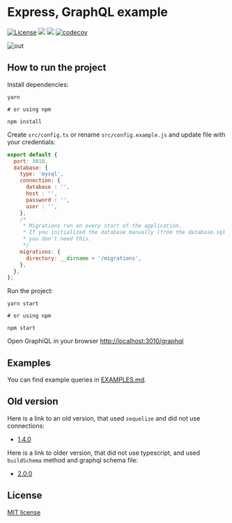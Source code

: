 # Express, GraphQL example

[![License](https://img.shields.io/badge/License-MIT-blue.svg?maxAge=2592000)](https://github.com/juffalow/express-graphql-sequelize-example/blob/master/LICENSE)
[![](https://github.com/juffalow/express-graphql-example/workflows/Lint/badge.svg)](https://github.com/juffalow/express-graphql-example/actions)
[![](https://github.com/juffalow/express-graphql-example/workflows/Test/badge.svg)](https://github.com/juffalow/express-graphql-example/actions)
[![codecov](https://codecov.io/gh/juffalow/express-graphql-example/branch/master/graph/badge.svg)](https://codecov.io/gh/juffalow/express-graphql-example)

![out](https://user-images.githubusercontent.com/8142965/56870885-6e11dd00-6a16-11e9-8bba-230476808af2.png)

## How to run the project

Install dependencies:

```shell
yarn

# or using npm

npm install
```

Create `src/config.ts` or rename `src/config.example.js` and update file with your credentials:

```js
export default {
  port: 3010,
  database: {
    type: 'mysql',
    connection: {
      database : '',
      host : '',
      password : '',
      user : '',
    },
    /*
     * Migrations run on every start of the application.
     * If you initialized the database manually (from the database.sql file),
     * you don't need this.
     */
    migrations: {
      directory: __dirname + '/migrations',
    },
  },
};
```

Run the project:

```shell
yarn start

# or using npm

npm start
```

Open GraphiQL in your browser [http://localhost:3010/graphql](http://localhost:3010/graphql)

## Examples

You can find example queries in [EXAMPLES.md](./EXAMPLES.md).

## Old version

Here is a link to an old version, that used `sequelize` and did not use connections:
* [1.4.0](https://github.com/juffalow/express-graphql-sequelize-example/tree/1.4.0)

Here is a link to older version, that did not use typescript, and used `buildSchema` method and graphql schema file:
* [2.0.0](https://github.com/juffalow/express-graphql-example/tree/2.0.0)

## License

[MIT license](./LICENSE)

